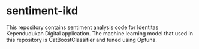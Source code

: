 # sentiment-ikd
This repository contains sentiment analysis code for Identitas Kependudukan Digital application. The machine learning model that used in this repository is CatBoostClassifier and tuned using Optuna.
